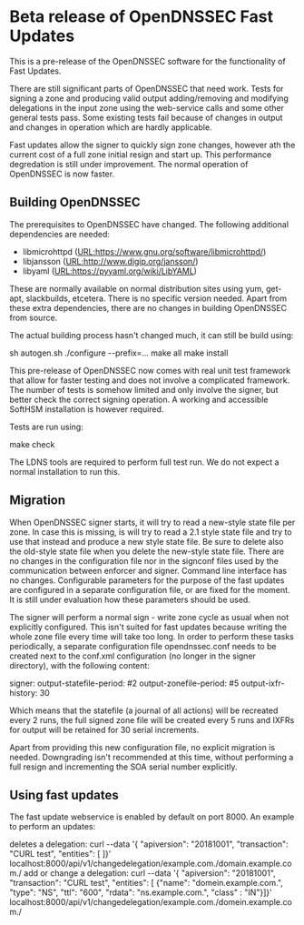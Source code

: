 # Beta release of OpenDNSSEC Fast Updates

This is a pre-release of the OpenDNSSEC software for the functionality of
Fast Updates.

There are still significant parts of OpenDNSSEC that need work.  Tests for
signing a zone and producing valid output adding/removing and modifying
delegations in the input zone using the web-service calls and some other
general tests pass.  Some existing tests fail because of changes in output
and changes in operation which are hardly applicable.

Fast updates allow the signer to quickly sign zone changes, however
ath the current cost of a full zone initial resign and start up.  This
performance degredation is still under improvement.  The normal operation
of OpenDNSSEC is now faster.

## Building OpenDNSSEC

The prerequisites to OpenDNSSEC have changed.  The following additional
dependencies are needed:

  - libmicrohttpd  (<URL:https://www.gnu.org/software/libmicrohttpd/>)
  - libjansson     (<URL:http://www.digip.org/jansson/>)
  - libyaml        (<URL:https://pyyaml.org/wiki/LibYAML>)

These are normally available on normal distribution sites using yum, get-apt,
slackbuilds, etcetera.  There is no specific version needed.
Apart from these extra dependencies, there are no changes in building
OpenDNSSEC from source.

The actual building process hasn't changed much, it can still be
build using:

  sh autogen.sh
  ./configure --prefix=...
  make all
  make install

This pre-release of OpenDNSSEC now comes with real unit test framework
that allow for faster testing and does not involve a complicated
framework.  The number of tests is somehow limited and only involve the
signer, but better check the correct signing operation.
A working and accessible SoftHSM installation is however required.

Tests are run using:

  make check

The LDNS tools are required to perform full test run.
We do not expect a normal installation to run this.

## Migration

When OpenDNSSEC signer starts, it will try to read a new-style
state file per zone.  In case this is missing, is will try to read a 2.1
style state file and try to use that instead and produce a new style state
file.  Be sure to delete also the old-style state file when you delete
the new-style state file.
There are no changes in the configuration file nor in the signconf files
used by the communication between enforcer and signer.  Command line
interface has no changes.  Configurable parameters for the purpose
of the fast updates are configured in a separate configuration file,
or are fixed for the moment.  It is still under evaluation how these
parameters should be used.

The signer will perform a normal sign - write zone cycle as usual when
not explicitly configured.  This isn't suited for fast updates because
writing the whole zone file every time will take too long.  In order
to perform these tasks periodically, a separate configuration file
opendnssec.conf needs to be created next to the conf.xml configuration
(no longer in the signer directory), with the following content:

  signer:
    output-statefile-period: #2
    output-zonefile-period: #5
    output-ixfr-history: 30

Which means that the statefile (a journal of all actions) will be recreated
every 2 runs, the full signed zone file will be created every 5 runs and IXFRs
for output will be retained for 30 serial increments.    

Apart from providing this new configuration file, no explicit migration is
needed.  Downgrading isn't recommended at this time, without performing a
full resign and incrementing the SOA serial number explicitly.

## Using fast updates

The fast update webservice is enabled by default on port 8000.  An example
to perform an updates:

  deletes a delegation:
    curl --data '{ "apiversion": "20181001", "transaction": "CURL test",
                   "entities": [ ]}' \
      localhost:8000/api/v1/changedelegation/example.com./domain.example.com./
  add or change a delegation:
    curl --data '{ "apiversion": "20181001", "transaction": "CURL test",
                   "entities": [ {"name": "domein.example.com.", "type": "NS",
                                 "ttl": "600", "rdata": "ns.example.com.",
                                 "class" : "IN"}]}'
      localhost:8000/api/v1/changedelegation/example.com./domein.example.com./

